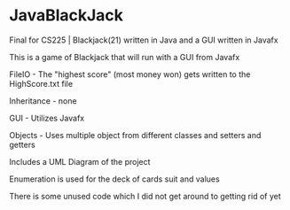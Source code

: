 # JavaBlackJack
Final for CS225 | Blackjack(21) written in Java and a GUI written in Javafx

This is a game of Blackjack that will run with a GUI from Javafx

FileIO - The "highest score" (most money won) gets written to the HighScore.txt file

Inheritance - none

GUI - Utilizes Javafx

Objects - Uses multiple object from different classes and setters and getters

Includes a UML Diagram of the project

Enumeration is used for the deck of cards suit and values

There is some unused code which I did not get around to getting rid of yet
